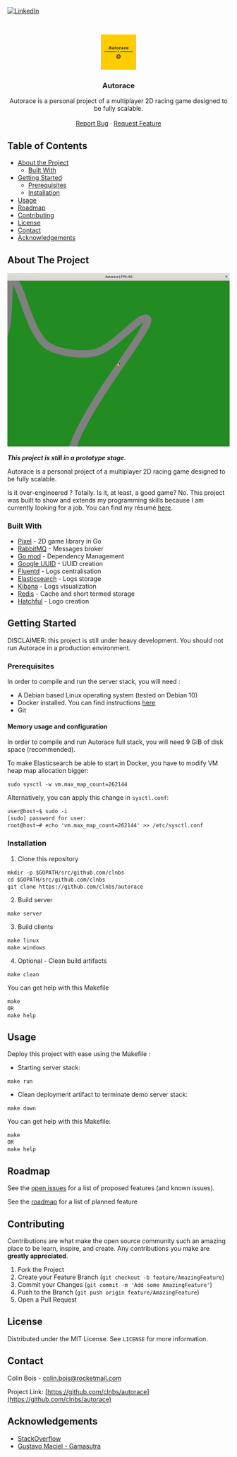 [![LinkedIn][linkedin-shield]][linkedin-url]



<!-- PROJECT LOGO -->
<br />
<p align="center">
  <a href="https://github.com/clnbs/autorace">
    <img src="assets/logo/logo.png" alt="Logo" width="80" height="80">
  </a>

  <h3 align="center">Autorace</h3>

  <p align="center">
    Autorace is a personal project of a multiplayer 2D racing game designed to be fully scalable.
    <br />
    <br />
    <a href="https://github.com/clnbs/autorace/issues">Report Bug</a>
    ·
    <a href="https://github.com/clnbs/autorace/issues">Request Feature</a>
  </p>
</p>


<!-- TABLE OF CONTENTS -->
## Table of Contents

* [About the Project](#about-the-project)
  * [Built With](#built-with)
* [Getting Started](#getting-started)
  * [Prerequisites](#prerequisites)
  * [Installation](#installation)
* [Usage](#usage)
* [Roadmap](#roadmap)
* [Contributing](#contributing)
* [License](#license)
* [Contact](#contact)
* [Acknowledgements](#acknowledgements)


<!-- ABOUT THE PROJECT -->
## About The Project

![Product Name Screen Shot][product-screenshot]

__*This project is still in a prototype stage.*__

Autorace is a personal project of a multiplayer 2D racing game designed to be fully scalable.

Is it over-engineered ? Totally. Is it, at least, a good game? No. This project was built to show and extends my programming skills because I am currently looking for a job. You can find my résumé [here](https://github.com/clnbs/resume).


### Built With

* [Pixel](https://github.com/faiface/pixel) - 2D game library in Go
* [RabbitMQ](https://www.rabbitmq.com/) - Messages broker
* [Go mod](https://blog.golang.org/using-go-modules) - Dependency Management
* [Google UUID](https://github.com/google/uuid) - UUID creation
* [Fluentd](https://www.fluentd.org/) - Logs centralisation
* [Elasticsearch](https://www.elastic.co/elasticsearch/) - Logs storage
* [Kibana](https://www.elastic.co/kibana) - Logs visualization
* [Redis](https://redis.io/) - Cache and short termed storage
* [Hatchful](https://hatchful.shopify.com/) - Logo creation



<!-- GETTING STARTED -->
## Getting Started

DISCLAIMER: this project is still under heavy development. You should not run Autorace in a production environment.

### Prerequisites

In order to compile and run the server stack, you will need :
 - A Debian based Linux operating system (tested on Debian 10)
 - Docker installed. You can find instructions [here](https://docs.docker.com/get-docker/)
 - Git
 
#### Memory usage and configuration
 
In order to compile and run Autorace full stack, you will need 9 GiB of disk space (recommended).
 
 
To make Elasticsearch be able to start in Docker, you have to modify VM heap map allocation bigger:
```
sudo sysctl -w vm.max_map_count=262144
```
 
Alternatively, you can apply this change in `sysctl.conf`:
```
user@host~$ sudo -i
[sudo] password for user: 
root@host~# echo 'vm.max_map_count=262144' >> /etc/sysctl.conf
``` 


### Installation

1) Clone this repository
```
mkdir -p $GOPATH/src/github.com/clnbs
cd $GOPATH/src/github.com/clnbs
git clone https://github.com/clnbs/autorace
```

2) Build server 
```
make server
```

3) Build clients
```
make linux
make windows
```

4) Optional - Clean build artifacts
```
make clean
``` 

You can get help with this Makefile
```
make
OR
make help
```


<!-- USAGE EXAMPLES -->
## Usage

Deploy this project with ease using the Makefile :
- Starting server stack:
```
make run
```

- Clean deployment artifact to terminate demo server stack:
```
make down
``` 


You can get help with this Makefile:
```
make
OR
make help
```



<!-- ROADMAP -->
## Roadmap

See the [open issues](https://github.com/clnbs/autorace/issues) for a list of proposed features (and known issues).

See the [roadmap](ROADMAP.md) for a list of planned feature 

<!-- CONTRIBUTING -->
## Contributing

Contributions are what make the open source community such an amazing place to be learn, inspire, and create. Any contributions you make are **greatly appreciated**.

1. Fork the Project
2. Create your Feature Branch (`git checkout -b feature/AmazingFeature`)
3. Commit your Changes (`git commit -m 'Add some AmazingFeature'`)
4. Push to the Branch (`git push origin feature/AmazingFeature`)
5. Open a Pull Request


<!-- LICENSE -->
## License

Distributed under the MIT License. See `LICENSE` for more information.



<!-- CONTACT -->
## Contact

Colin Bois - <colin.bois@rocketmail.com>

Project Link: [https://github.com/clnbs/autorace](https://github.com/clnbs/autorace)



<!-- ACKNOWLEDGEMENTS -->
## Acknowledgements

* [StackOverflow](https://stackoverflow.com/)
* [Gustavo Maciel - Gamasutra](https://www.gamasutra.com/blogs/GustavoMaciel/20131229/207833/Generating_Procedural_Racetracks.php)





<!-- MARKDOWN LINKS & IMAGES -->
<!-- https://www.markdownguide.org/basic-syntax/#reference-style-links -->
[issues-url]: https://github.com/clnbs/repo/issues
[license-shield]: https://img.shields.io/github/license/clnbs/repo.svg?style=flat-square
[license-url]: https://github.com/clnbs/repo/blob/master/LICENSE
[linkedin-shield]: https://img.shields.io/badge/-LinkedIn-black.svg?style=flat-square&logo=linkedin&colorB=555
[linkedin-url]: https://www.linkedin.com/in/colin-bois-a5b673105/
[product-screenshot]: assets/screenshot/autorace_2020-10-15_19-00-23.png